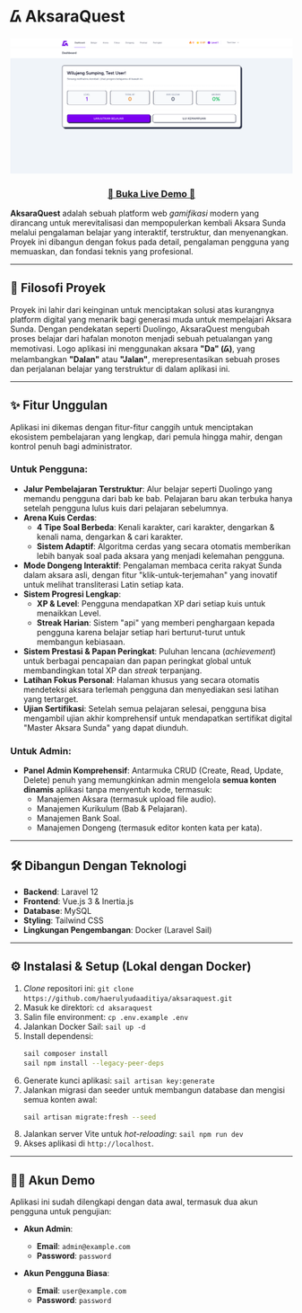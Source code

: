 # ᮓ AksaraQuest

![Screenshot Halaman Dashboard AksaraQuest](./images/screenshot.png)

<h3 align="center">
  <a href="https://aksaraquest.anopus.my.id" target="_blank">🚀 Buka Live Demo 🚀</a>
</h3>

**AksaraQuest** adalah sebuah platform web _gamifikasi_ modern yang dirancang untuk merevitalisasi dan mempopulerkan kembali Aksara Sunda melalui pengalaman belajar yang interaktif, terstruktur, dan menyenangkan. Proyek ini dibangun dengan fokus pada detail, pengalaman pengguna yang memuaskan, dan fondasi teknis yang profesional.

---

## 🚀 Filosofi Proyek

Proyek ini lahir dari keinginan untuk menciptakan solusi atas kurangnya platform digital yang menarik bagi generasi muda untuk mempelajari Aksara Sunda. Dengan pendekatan seperti Duolingo, AksaraQuest mengubah proses belajar dari hafalan monoton menjadi sebuah petualangan yang memotivasi. Logo aplikasi ini menggunakan aksara **"Da" (ᮓ)**, yang melambangkan **"Dalan"** atau **"Jalan"**, merepresentasikan sebuah proses dan perjalanan belajar yang terstruktur di dalam aplikasi ini.

---

## ✨ Fitur Unggulan

Aplikasi ini dikemas dengan fitur-fitur canggih untuk menciptakan ekosistem pembelajaran yang lengkap, dari pemula hingga mahir, dengan kontrol penuh bagi administrator.

### Untuk Pengguna:

-   **Jalur Pembelajaran Terstruktur**: Alur belajar seperti Duolingo yang memandu pengguna dari bab ke bab. Pelajaran baru akan terbuka hanya setelah pengguna lulus kuis dari pelajaran sebelumnya.
-   **Arena Kuis Cerdas**:
    -   **4 Tipe Soal Berbeda**: Kenali karakter, cari karakter, dengarkan & kenali nama, dengarkan & cari karakter.
    -   **Sistem Adaptif**: Algoritma cerdas yang secara otomatis memberikan lebih banyak soal pada aksara yang menjadi kelemahan pengguna.
-   **Mode Dongeng Interaktif**: Pengalaman membaca cerita rakyat Sunda dalam aksara asli, dengan fitur "klik-untuk-terjemahan" yang inovatif untuk melihat transliterasi Latin setiap kata.
-   **Sistem Progresi Lengkap**:
    -   **XP & Level**: Pengguna mendapatkan XP dari setiap kuis untuk menaikkan Level.
    -   **Streak Harian**: Sistem "api" yang memberi penghargaan kepada pengguna karena belajar setiap hari berturut-turut untuk membangun kebiasaan.
-   **Sistem Prestasi & Papan Peringkat**: Puluhan lencana (_achievement_) untuk berbagai pencapaian dan papan peringkat global untuk membandingkan total XP dan _streak_ terpanjang.
-   **Latihan Fokus Personal**: Halaman khusus yang secara otomatis mendeteksi aksara terlemah pengguna dan menyediakan sesi latihan yang tertarget.
-   **Ujian Sertifikasi**: Setelah semua pelajaran selesai, pengguna bisa mengambil ujian akhir komprehensif untuk mendapatkan sertifikat digital "Master Aksara Sunda" yang dapat diunduh.

### Untuk Admin:

-   **Panel Admin Komprehensif**: Antarmuka CRUD (Create, Read, Update, Delete) penuh yang memungkinkan admin mengelola **semua konten dinamis** aplikasi tanpa menyentuh kode, termasuk:
    -   Manajemen Aksara (termasuk upload file audio).
    -   Manajemen Kurikulum (Bab & Pelajaran).
    -   Manajemen Bank Soal.
    -   Manajemen Dongeng (termasuk editor konten kata per kata).

---

## 🛠️ Dibangun Dengan Teknologi

-   **Backend**: Laravel 12
-   **Frontend**: Vue.js 3 & Inertia.js
-   **Database**: MySQL
-   **Styling**: Tailwind CSS
-   **Lingkungan Pengembangan**: Docker (Laravel Sail)

---

## ⚙️ Instalasi & Setup (Lokal dengan Docker)

1.  _Clone_ repositori ini: `git clone https://github.com/haerulyudaaditiya/aksaraquest.git`
2.  Masuk ke direktori: `cd aksaraquest`
3.  Salin file environment: `cp .env.example .env`
4.  Jalankan Docker Sail: `sail up -d`
5.  Install dependensi:
    ```bash
    sail composer install
    sail npm install --legacy-peer-deps
    ```
6.  Generate kunci aplikasi: `sail artisan key:generate`
7.  Jalankan migrasi dan seeder untuk membangun database dan mengisi semua konten awal:
    ```bash
    sail artisan migrate:fresh --seed
    ```
8.  Jalankan server Vite untuk _hot-reloading_: `sail npm run dev`
9.  Akses aplikasi di `http://localhost`.

---

## 🧑‍💻 Akun Demo

Aplikasi ini sudah dilengkapi dengan data awal, termasuk dua akun pengguna untuk pengujian:

-   **Akun Admin**:

    -   **Email**: `admin@example.com`
    -   **Password**: `password`

-   **Akun Pengguna Biasa**:
    -   **Email**: `user@example.com`
    -   **Password**: `password`
